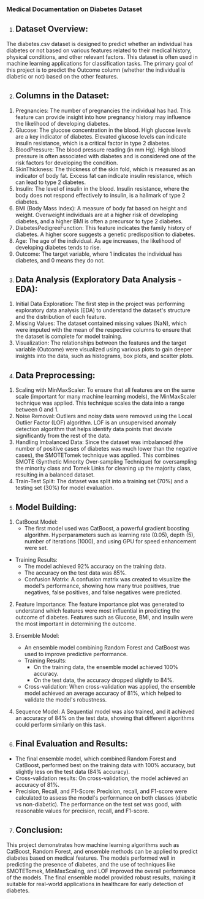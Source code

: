 ### Medical Documentation on Diabetes Dataset

1) ## Dataset Overview:
The diabetes.csv dataset is designed to predict whether an individual has diabetes or not based on various features related to their medical history, physical conditions, and other relevant factors. This dataset is often used in machine learning applications for classification tasks. The primary goal of this project is to predict the Outcome column (whether the individual is diabetic or not) based on the other features.

2) ## Columns in the Dataset:

1. Pregnancies: The number of pregnancies the individual has had. This feature can provide insight into how pregnancy history may influence the likelihood of developing diabetes.
2. Glucose: The glucose concentration in the blood. High glucose levels are a key indicator of diabetes. Elevated glucose levels can indicate insulin resistance, which is a critical factor in type 2 diabetes.
3. BloodPressure: The blood pressure reading (in mm Hg). High blood pressure is often associated with diabetes and is considered one of the risk factors for developing the condition.
4. SkinThickness: The thickness of the skin fold, which is measured as an indicator of body fat. Excess fat can indicate insulin resistance, which can lead to type 2 diabetes.
5. Insulin: The level of insulin in the blood. Insulin resistance, where the body does not respond effectively to insulin, is a hallmark of type 2 diabetes.
6. BMI (Body Mass Index): A measure of body fat based on height and weight. Overweight individuals are at a higher risk of developing diabetes, and a higher BMI is often a precursor to type 2 diabetes.
7. DiabetesPedigreeFunction: This feature indicates the family history of diabetes. A higher score suggests a genetic predisposition to diabetes.
8. Age: The age of the individual. As age increases, the likelihood of developing diabetes tends to rise.
9. Outcome: The target variable, where 1 indicates the individual has diabetes, and 0 means they do not.

3) ## Data Analysis (Exploratory Data Analysis - EDA):

1. Initial Data Exploration: The first step in the project was performing exploratory data analysis (EDA) to understand the dataset's structure and the distribution of each feature.
2. Missing Values: The dataset contained missing values (NaN), which were imputed with the mean of the respective columns to ensure that the dataset is complete for model training.
3. Visualization: The relationships between the features and the target variable (Outcome) were visualized using various plots to gain deeper insights into the data, such as histograms, box plots, and scatter plots.
   
4) ## Data Preprocessing:

1. Scaling with MinMaxScaler: To ensure that all features are on the same scale (important for many machine learning models), the MinMaxScaler technique was applied. This technique scales the data into a range between 0 and 1.
2. Noise Removal: Outliers and noisy data were removed using the Local Outlier Factor (LOF) algorithm. LOF is an unsupervised anomaly detection algorithm that helps identify data points that deviate significantly from the rest of the data.
3. Handling Imbalanced Data: Since the dataset was imbalanced (the number of positive cases of diabetes was much lower than the negative cases), the SMOTETomek technique was applied. This combines SMOTE (Synthetic Minority Over-sampling Technique) for oversampling the minority class and Tomek Links for cleaning up the majority class, resulting in a balanced dataset.
4. Train-Test Split: The dataset was split into a training set (70%) and a testing set (30%) for model evaluation.

5) ## Model Building:

1. CatBoost Model: 
   - The first model used was CatBoost, a powerful gradient boosting algorithm. Hyperparameters such as learning rate (0.05), depth (5), number of iterations (1000), and using GPU for speed enhancement were set.

- Training Results: 
     - The model achieved 92% accuracy on the training data.
     - The accuracy on the test data was 85%.
   - Confusion Matrix: A confusion matrix was created to visualize the model's performance, showing how many true positives, true negatives, false positives, and false negatives were predicted.

2. Feature Importance: The feature importance plot was generated to understand which features were most influential in predicting the outcome of diabetes. Features such as Glucose, BMI, and Insulin were the most important in determining the outcome.

3. Ensemble Model:
   - An ensemble model combining Random Forest and CatBoost was used to improve predictive performance.
   - Training Results: 
     - On the training data, the ensemble model achieved 100% accuracy.
     - On the test data, the accuracy dropped slightly to 84%.
   - Cross-validation: When cross-validation was applied, the ensemble model achieved an average accuracy of 81%, which helped to validate the model's robustness.
   
4. Sequence Model: A Sequential model was also trained, and it achieved an accuracy of 84% on the test data, showing that different algorithms could perform similarly on this task.

6) ## Final Evaluation and Results:

- The final ensemble model, which combined Random Forest and CatBoost, performed best on the training data with 100% accuracy, but slightly less on the test data (84% accuracy).
- Cross-validation results: On cross-validation, the model achieved an accuracy of 81%.
- Precision, Recall, and F1-Score: Precision, recall, and F1-score were calculated to assess the model's performance on both classes (diabetic vs non-diabetic). The performance on the test set was good, with reasonable values for precision, recall, and F1-score.

7) ## Conclusion:

This project demonstrates how machine learning algorithms such as CatBoost, Random Forest, and ensemble methods can be applied to predict diabetes based on medical features. The models performed well in predicting the presence of diabetes, and the use of techniques like SMOTETomek, MinMaxScaling, and LOF improved the overall performance of the models. The final ensemble model provided robust results, making it suitable for real-world applications in healthcare for early detection of diabetes.
